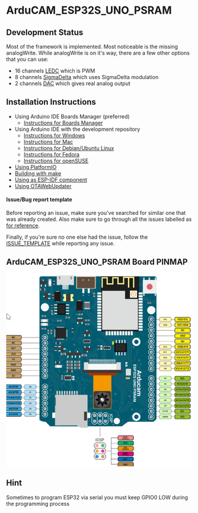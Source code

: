 # ArduCAM_ESP32S_UNO_PSRAM

## Development Status
Most of the framework is implemented. Most noticeable is the missing analogWrite. While analogWrite is on it's way, there are a few other options that you can use:
- 16 channels [LEDC](cores/esp32/esp32-hal-ledc.h) which is PWM
- 8 channels [SigmaDelta](cores/esp32/esp32-hal-sigmadelta.h) which uses SigmaDelta modulation
- 2 channels [DAC](cores/esp32/esp32-hal-dac.h) which gives real analog output

## Installation Instructions
- Using Arduino IDE Boards Manager (preferred)
  + [Instructions for Boards Manager](docs/arduino-ide/boards_manager.md)
- Using Arduino IDE with the development repository
  + [Instructions for Windows](docs/arduino-ide/windows.md)
  + [Instructions for Mac](docs/arduino-ide/mac.md)
  + [Instructions for Debian/Ubuntu Linux](docs/arduino-ide/debian_ubuntu.md)
  + [Instructions for Fedora](docs/arduino-ide/fedora.md)
  + [Instructions for openSUSE](docs/arduino-ide/opensuse.md)
- [Using PlatformIO](docs/platformio.md)
- [Building with make](docs/make.md)
- [Using as ESP-IDF component](docs/esp-idf_component.md)
- [Using OTAWebUpdater](docs/OTAWebUpdate/OTAWebUpdate.md)

#### Issue/Bug report template
Before reporting an issue, make sure you've searched for similar one that was already created. Also make sure to go through all the issues labelled as [for reference](https://github.com/espressif/arduino-esp32/issues?utf8=%E2%9C%93&q=is%3Aissue%20label%3A%22for%20reference%22%20).

Finally, if you're sure no one else had the issue, follow the [ISSUE_TEMPLATE](docs/ISSUE_TEMPLATE.md) while reporting any issue.

## ArduCAM_ESP32S_UNO_PSRAM Board PINMAP

![Pin Functions](docs/esp32_pinmap.png)

## Hint

Sometimes to program ESP32 via serial you must keep GPIO0 LOW during the programming process
